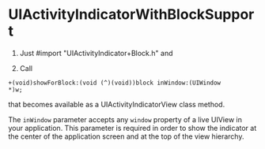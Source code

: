 # UIActivityIndicatorWithBlockSupport

1. Just #import "UIActivityIndicator+Block.h" and

2. Call

<code>+(void)showForBlock:(void (^)(void))block inWindow:(UIWindow *)w;</code> 

that becomes available as a UIActivityIndicatorView class method.

The <code>inWindow</code> parameter accepts any <code>window</code> property of a live UIView in your application. This parameter is required in order to show the indicator at the center of the application screen and at the top of the view hierarchy.
